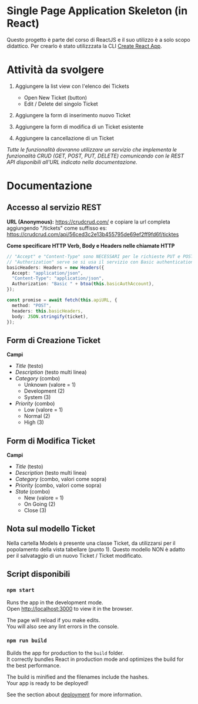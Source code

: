# Single Page Application Skeleton (in React)

Questo progetto è parte del corso di ReactJS e il suo utilizzo è a solo scopo didattico.
Per crearlo è stato utilizzzata la CLI [Create React App](https://github.com/facebook/create-react-app).

# Attività da svolgere

1. Aggiungere la list view con l'elenco dei Tickets

   - Open New Ticket (button)
   - Edit / Delete del singolo Ticket

2. Aggiungere la form di inserimento nuovo Ticket

3. Aggiungere la form di modifica di un Ticket esistente

4. Aggiungere la cancellazione di un Ticket

_Tutte le funzionalità dovranno utilizzare un servizio che
implementa le funzionalità CRUD (GET, POST, PUT, DELETE)
comunicando con le REST API disponibili all'URL indicato
nella documentazione._

# Documentazione

## Accesso al servizio REST

**URL (Anonymous):** https://crudcrud.com/ e copiare la url completa aggiungendo "/tickets" come suffisso es: https://crudcrud.com/api/56ced3c2e13b455795de69ef2ff9fd6f/ticktes

**Come specificare HTTP Verb, Body e Headers nelle chiamate HTTP**

```ts
// "Accept" e "Content-Type" sono NECESSARI per le richieste PUT e POST
// "Authorization" serve se si usa il servizio con Basic authentication
basicHeaders: Headers = new Headers({
  Accept: "application/json",
  "Content-Type": "application/json",
  Authorization: "Basic " + btoa(this.basicAuthAccount),
});

const promise = await fetch(this.apiURL, {
  method: "POST",
  headers: this.basicHeaders,
  body: JSON.stringify(ticket),
});
```

## Form di Creazione Ticket

**Campi**

- _Title_ (testo)
- _Description_ (testo multi linea)
- _Category_ (combo)
  - Unknown (valore = 1)
  - Development (2)
  - System (3)
- _Priority_ (combo)
  - Low (valore = 1)
  - Normal (2)
  - High (3)

## Form di Modifica Ticket

**Campi**

- _Title_ (testo)
- _Description_ (testo multi linea)
- _Category_ (combo, valori come sopra)
- _Priority_ (combo, valori come sopra)
- _State_ (combo)
  - New (valore = 1)
  - On Going (2)
  - Close (3)

## Nota sul modello Ticket

Nella cartella Models è presente una classe Ticket,
da utilizzarsi per il popolamento della vista tabellare (punto 1).
Questo modello NON è adatto per il salvataggio di un nuovo Ticket / Ticket modificato.

## Script disponibili

### `npm start`

Runs the app in the development mode.<br>
Open [http://localhost:3000](http://localhost:3000) to view it in the browser.

The page will reload if you make edits.<br>
You will also see any lint errors in the console.

### `npm run build`

Builds the app for production to the `build` folder.<br>
It correctly bundles React in production mode and optimizes the build for the best performance.

The build is minified and the filenames include the hashes.<br>
Your app is ready to be deployed!

See the section about [deployment](https://facebook.github.io/create-react-app/docs/deployment) for more information.
